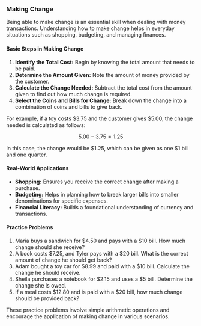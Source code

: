 ### Making Change

Being able to make change is an essential skill when dealing with money transactions. Understanding how to make change helps in everyday situations such as shopping, budgeting, and managing finances.

#### Basic Steps in Making Change
1. **Identify the Total Cost:** Begin by knowing the total amount that needs to be paid.
2. **Determine the Amount Given:** Note the amount of money provided by the customer.
3. **Calculate the Change Needed:** Subtract the total cost from the amount given to find out how much change is required.
4. **Select the Coins and Bills for Change:** Break down the change into a combination of coins and bills to give back.

For example, if a toy costs $3.75 and the customer gives $5.00, the change needed is calculated as follows:

$$
5.00 - 3.75 = 1.25
$$

In this case, the change would be $1.25, which can be given as one $1 bill and one quarter.

#### Real-World Applications
- **Shopping:** Ensures you receive the correct change after making a purchase.
- **Budgeting:** Helps in planning how to break larger bills into smaller denominations for specific expenses.
- **Financial Literacy:** Builds a foundational understanding of currency and transactions.

#### Practice Problems
1. Maria buys a sandwich for $4.50 and pays with a $10 bill. How much change should she receive?
2. A book costs $7.25, and Tyler pays with a $20 bill. What is the correct amount of change he should get back?
3. Adam bought a toy car for $8.99 and paid with a $10 bill. Calculate the change he should receive.
4. Sheila purchases a notebook for $2.15 and uses a $5 bill. Determine the change she is owed.
5. If a meal costs $12.80 and is paid with a $20 bill, how much change should be provided back?

These practice problems involve simple arithmetic operations and encourage the application of making change in various scenarios.
